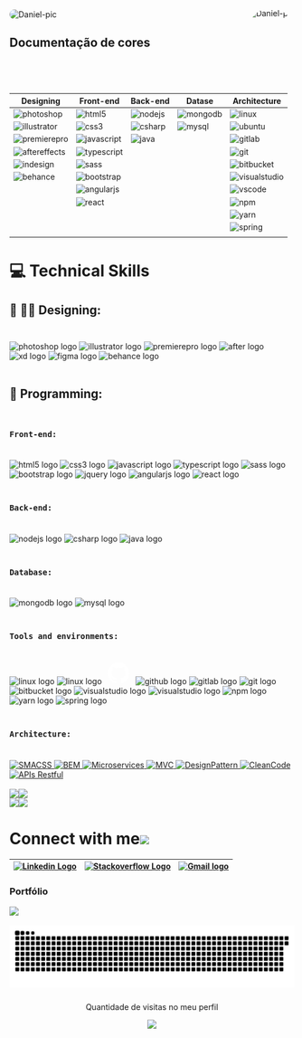<img align="center" alt="Daniel-pic" height="80" style="border-radius:50px;" src="https://cdn.discordapp.com/attachments/892047192632725524/912858934480621568/ASS_-_Lobinho_..png?width=200&height=200">

<img align="right" alt="Daniel-pic" height="150" style="border-radius:50px;" src="https://octocat-generator-assets.githubusercontent.com/my-octocat-1632780907576.png">

## Documentação de cores

| Designing                                                                                                  | Front-end                                                                                            | Back-end                                                                                 | Datase                                                                                      | Architecture                                                                                            |
| ---------------------------------------------------------------------------------------------------------- | ---------------------------------------------------------------------------------------------------- | ---------------------------------------------------------------------------------------- | ------------------------------------------------------------------------------------------- | ------------------------------------------------------------------------------------------------------- |
| ![photoshop](https://cdn.jsdelivr.net/gh/devicons/devicon/icons/photoshop/photoshop-line.svg)              | ![html5](https://cdn.jsdelivr.net/gh/devicons/devicon/icons/html5/html5-original.svg)                | ![nodejs](https://cdn.jsdelivr.net/gh/devicons/devicon/icons/nodejs/nodejs-original.svg) | ![mongodb](https://cdn.jsdelivr.net/gh/devicons/devicon/icons/mongodb/mongodb-original.svg) | ![linux](https://cdn.jsdelivr.net/gh/devicons/devicon/icons/linux/linux-original.svg)                   |
| ![illustrator](https://cdn.jsdelivr.net/gh/devicons/devicon/icons/illustrator/illustrator-line.svg)        | ![css3](https://cdn.jsdelivr.net/gh/devicons/devicon/icons/css3/css3-original.svg)                   | ![csharp](https://cdn.jsdelivr.net/gh/devicons/devicon/icons/csharp/csharp-original.svg) | ![mysql](https://cdn.jsdelivr.net/gh/devicons/devicon/icons/mysql/mysql-original.svg)       | ![ubuntu](https://cdn.jsdelivr.net/gh/devicons/devicon/icons/ubuntu/ubuntu-plain.svg)                   |
| ![premierepro](https://cdn.jsdelivr.net/gh/devicons/devicon/icons/premierepro/premierepro-original.svg)    | ![javascript](https://cdn.jsdelivr.net/gh/devicons/devicon/icons/javascript/javascript-original.svg) | ![java](https://cdn.jsdelivr.net/gh/devicons/devicon/icons/java/java-original.svg)       |                                                                                             | ![gitlab](https://cdn.jsdelivr.net/gh/devicons/devicon/icons/gitlab/gitlab-original.svg)                |
| ![aftereffects](https://cdn.jsdelivr.net/gh/devicons/devicon/icons/aftereffects/aftereffects-original.svg) | ![typescript](https://cdn.jsdelivr.net/gh/devicons/devicon/icons/typescript/typescript-original.svg) |                                                                                          |                                                                                             | ![git](https://cdn.jsdelivr.net/gh/devicons/devicon/icons/git/git-original.svg)                         |
| ![indesign](https://cdn.jsdelivr.net/gh/devicons/devicon/icons/figma/figma-original.svg)                   | ![sass](https://cdn.jsdelivr.net/gh/devicons/devicon/icons/sass/sass-original.svg)                   |                                                                                          |                                                                                             | ![bitbucket](https://cdn.jsdelivr.net/gh/devicons/devicon/icons/bitbucket/bitbucket-original.svg)       |
| ![behance](https://cdn.jsdelivr.net/gh/devicons/devicon/icons/behance/behance-original.svg)                | ![bootstrap](https://cdn.jsdelivr.net/gh/devicons/devicon/icons/bootstrap/bootstrap-original.svg)    |                                                                                          |                                                                                             | ![visualstudio](https://cdn.jsdelivr.net/gh/devicons/devicon/icons/visualstudio/visualstudio-plain.svg) |
|                                                                                                            | ![angularjs](https://cdn.jsdelivr.net/gh/devicons/devicon/icons/angularjs/angularjs-original.svg)    |                                                                                          |                                                                                             | ![vscode](https://cdn.jsdelivr.net/gh/devicons/devicon/icons/vscode/vscode-original.svg)                |
|                                                                                                            | ![react](https://cdn.jsdelivr.net/gh/devicons/devicon/icons/react/react-original.svg)                |                                                                                          |                                                                                             | ![npm](https://cdn.jsdelivr.net/gh/devicons/devicon/icons/npm/npm-original-wordmark.svg)                |
|                                                                                                            |                                                                                                      |                                                                                          |                                                                                             | ![yarn](https://cdn.jsdelivr.net/gh/devicons/devicon/icons/yarn/yarn-original.svg)                      |
|                                                                                                            |                                                                                                      |                                                                                          |                                                                                             | ![spring](https://cdn.jsdelivr.net/gh/devicons/devicon/icons/spring/spring-original.svg)                |
|                                                                                                            |                                                                                                      |                                                                                          |                                                                                             |                                                                                                         |

# 💻 Technical Skills

## 🎨 ✍🏼 Designing: <br/></br>

<div align="left"> 
  <img src="https://cdn.jsdelivr.net/gh/devicons/devicon/icons/photoshop/photoshop-line.svg" height="40" width="52" alt="photoshop logo" />
  <img src="https://cdn.jsdelivr.net/gh/devicons/devicon/icons/illustrator/illustrator-line.svg" height="40" width="52" alt="illustrator logo"/>
  <img src="https://cdn.jsdelivr.net/gh/devicons/devicon/icons/premierepro/premierepro-original.svg" height="40" width="52" alt="premierepro logo" />
  <img src="https://cdn.jsdelivr.net/gh/devicons/devicon/icons/aftereffects/aftereffects-original.svg" height="40" width="52" alt="after logo" />                             
  <img src="https://cdn.jsdelivr.net/gh/devicons/devicon/icons/xd/xd-line.svg" height="40" width="52" alt="xd logo"/>
  <img src="https://cdn.jsdelivr.net/gh/devicons/devicon/icons/figma/figma-original.svg" height="40" width="52" alt="figma logo"/>
  <img src="https://cdn.jsdelivr.net/gh/devicons/devicon/icons/behance/behance-original.svg" height="40" width="52" alt="behance logo"  />
</div>

<br/>

## 💬 Programming: <br/></br>

### `Front-end:` </br></br>

<div align="left">
  <img src="https://cdn.jsdelivr.net/gh/devicons/devicon/icons/html5/html5-original.svg" height="40" width="52" alt="html5 logo"  />
  <img src="https://cdn.jsdelivr.net/gh/devicons/devicon/icons/css3/css3-original.svg" height="40" width="52" alt="css3 logo"  />
  <img src="https://cdn.jsdelivr.net/gh/devicons/devicon/icons/javascript/javascript-original.svg" height="40" width="52" alt="javascript logo"  />
  <img src="https://cdn.jsdelivr.net/gh/devicons/devicon/icons/typescript/typescript-original.svg" height="40" width="52" alt="typescript logo"  />
  <img src="https://cdn.jsdelivr.net/gh/devicons/devicon/icons/sass/sass-original.svg" height="40" width="52" alt="sass logo"  />
  <img src="https://cdn.jsdelivr.net/gh/devicons/devicon/icons/bootstrap/bootstrap-original.svg" height="40" width="52" alt="bootstrap logo"  />
  <img src="https://cdn.jsdelivr.net/gh/devicons/devicon/icons/jquery/jquery-original.svg" height="40" width="52" alt="jquery logo"  />
  <img src="https://cdn.jsdelivr.net/gh/devicons/devicon/icons/angularjs/angularjs-original.svg"  height="40" width="52" alt="angularjs logo" />
  <img src="https://cdn.jsdelivr.net/gh/devicons/devicon/icons/react/react-original.svg" height="40" width="52" alt="react logo"  />
</div>

</br>

### `Back-end:` <br/><br/>

<div align="left">
  <img src="https://cdn.jsdelivr.net/gh/devicons/devicon/icons/nodejs/nodejs-original.svg" height="40" width="52" alt="nodejs logo"  />
 <img src="https://cdn.jsdelivr.net/gh/devicons/devicon/icons/csharp/csharp-original.svg" height="40" width="52" alt="csharp logo"/>
 <img src="https://cdn.jsdelivr.net/gh/devicons/devicon/icons/java/java-original.svg" height="40" width="52" alt="java logo"/>
</div>

</br>

### `Database:` <br/><br/>

<div align="left">
   <img src="https://cdn.jsdelivr.net/gh/devicons/devicon/icons/mongodb/mongodb-original.svg" height="40" width="52" alt="mongodb logo"  />
  <img src="https://cdn.jsdelivr.net/gh/devicons/devicon/icons/mysql/mysql-original-wordmark.svg" height="40" width="52" alt="mysql logo" />
</div>

</br>

### `Tools and environments:` <br/><br/>

<div align="left">
    <img src="https://cdn.jsdelivr.net/gh/devicons/devicon/icons/linux/linux-original.svg" height="40" width="52" alt="linux logo" />
    <img src="https://cdn.jsdelivr.net/gh/devicons/devicon/icons/ubuntu/ubuntu-plain.svg" height="40" width="52" alt="linux logo" />
<svg viewBox="0 0 128 128" height="40" width="52">
<g fill="#fff"><path fill-rule="evenodd" clip-rule="evenodd" d="M64 5.103c-33.347 0-60.388 27.035-60.388 60.388 0 26.682 17.303 49.317 41.297 57.303 3.017.56 4.125-1.31 4.125-2.905 0-1.44-.056-6.197-.082-11.243-16.8 3.653-20.345-7.125-20.345-7.125-2.747-6.98-6.705-8.836-6.705-8.836-5.48-3.748.413-3.67.413-3.67 6.063.425 9.257 6.223 9.257 6.223 5.386 9.23 14.127 6.562 17.573 5.02.542-3.903 2.107-6.568 3.834-8.076-13.413-1.525-27.514-6.704-27.514-29.843 0-6.593 2.36-11.98 6.223-16.21-.628-1.52-2.695-7.662.584-15.98 0 0 5.07-1.623 16.61 6.19C53.7 35 58.867 34.327 64 34.304c5.13.023 10.3.694 15.127 2.033 11.526-7.813 16.59-6.19 16.59-6.19 3.287 8.317 1.22 14.46.593 15.98 3.872 4.23 6.215 9.617 6.215 16.21 0 23.194-14.127 28.3-27.574 29.796 2.167 1.874 4.097 5.55 4.097 11.183 0 8.08-.07 14.583-.07 16.572 0 1.607 1.088 3.49 4.148 2.897 23.98-7.994 41.263-30.622 41.263-57.294C124.388 32.14 97.35 5.104 64 5.104z"></path><path d="M26.484 91.806c-.133.3-.605.39-1.035.185-.44-.196-.685-.605-.543-.906.13-.31.603-.395 1.04-.188.44.197.69.61.537.91zm2.446 2.729c-.287.267-.85.143-1.232-.28-.396-.42-.47-.983-.177-1.254.298-.266.844-.14 1.24.28.394.426.472.984.17 1.255zM31.312 98.012c-.37.258-.976.017-1.35-.52-.37-.538-.37-1.183.01-1.44.373-.258.97-.025 1.35.507.368.545.368 1.19-.01 1.452zm3.261 3.361c-.33.365-1.036.267-1.552-.23-.527-.487-.674-1.18-.343-1.544.336-.366 1.045-.264 1.564.23.527.486.686 1.18.333 1.543zm4.5 1.951c-.147.473-.825.688-1.51.486-.683-.207-1.13-.76-.99-1.238.14-.477.823-.7 1.512-.485.683.206 1.13.756.988 1.237zm4.943.361c.017.498-.563.91-1.28.92-.723.017-1.308-.387-1.315-.877 0-.503.568-.91 1.29-.924.717-.013 1.306.387 1.306.88zm4.598-.782c.086.485-.413.984-1.126 1.117-.7.13-1.35-.172-1.44-.653-.086-.498.422-.997 1.122-1.126.714-.123 1.354.17 1.444.663zm0 0"></path></g>
</svg>
      <img src="https://cdn.jsdelivr.net/gh/devicons/devicon/icons/github/github-original.svg" height="40" width="52" alt="github logo"  />
      <img src="https://cdn.jsdelivr.net/gh/devicons/devicon/icons/gitlab/gitlab-original.svg" height="40" width="52" alt="gitlab logo"  />
      <img src="https://cdn.jsdelivr.net/gh/devicons/devicon/icons/git/git-original.svg" height="40" width="52" alt="git logo"  />
      <img src="https://cdn.jsdelivr.net/gh/devicons/devicon/icons/bitbucket/bitbucket-original.svg" height="40" width="52" alt="bitbucket logo"  />
      <img src="https://cdn.jsdelivr.net/gh/devicons/devicon/icons/visualstudio/visualstudio-plain.svg" height="40" width="52" alt="visualstudio logo"  />
      <img src="https://cdn.jsdelivr.net/gh/devicons/devicon/icons/vscode/vscode-original.svg" height="40" width="52" alt="visualstudio logo"/>
      <img src="https://cdn.jsdelivr.net/gh/devicons/devicon/icons/npm/npm-original-wordmark.svg" height="40" width="52" alt="npm logo" />
      <img src="https://cdn.jsdelivr.net/gh/devicons/devicon/icons/yarn/yarn-original.svg" height="40" width="52" alt="yarn logo" />
      <img src="https://cdn.jsdelivr.net/gh/devicons/devicon/icons/spring/spring-original.svg" height="40" width="52" alt="spring logo"/>
</div>

</br>

### `Architecture:` <br/><br/>

<div align="left">
<a href="#">
      <img alt="SMACSS" src="https://img.shields.io/badge/SMACSS-gray.svg?style=for-the-badge" />
</a>
	<a href="#">
      <img alt="BEM" src="https://img.shields.io/badge/BEM-gray.svg?style=for-the-badge" />
</a>
<a href="#">
      <img alt="Microservices" src="https://img.shields.io/badge/Microservices-gray.svg?style=for-the-badge" />
</a>
<a href="#">
      <img alt="MVC" src="https://img.shields.io/badge/MVC-gray.svg?style=for-the-badge" />
</a>
<a href="#">
      <img alt="DesignPattern" src="https://img.shields.io/badge/DesignPattern-gray.svg?style=for-the-badge" />
</a>
<a href="#">
      <img alt="CleanCode" src="https://img.shields.io/badge/CleanCode-gray.svg?style=for-the-badge" />
</a>
<a href="#">
      <img alt="APIs Restful" src="https://img.shields.io/badge/APIs%20Restful-gray.svg?style=for-the-badge" />
</a>
</div>
<br/>

<!-- <div align="center" >
	<a href="https://github.com/lobinhodev"></a>
</div> -->

<div style="display:flex" align="left">
    <img src="https://github-readme-stats.vercel.app/api?username=lobinhodev&show_icons=true&theme=midnight-purple&include_all_commits=true"/>
	<!--&include_all_commits=true&count_private=true-->
    <img src="https://github-readme-streak-stats.herokuapp.com/?user=lobinhodev&theme=midnight-purple"/>
<!--<img height="100em" src="https://github-readme-stats.vercel.app/api/top-langs/?username=lobinhodev&theme=midnight-purple"/> -->
</div>

<div style="display:flex" align="left">
     <img src="https://github-readme-stats.vercel.app/api/top-langs/?username=lobinhodev&layout=compact&langs_count=7&theme=midnight-purple"/>
     <img src="https://activity-graph.herokuapp.com/graph?username=lobinhodev&theme=midnight-purple"/>
</div>

# Connect with me<img src="https://github.com/TheDudeThatCode/TheDudeThatCode/blob/master/Assets/Handshake.gif" height="32px">

| [<img src="https://github.com/TheDudeThatCode/TheDudeThatCode/blob/master/Assets/Linkedin.svg" alt="Linkedin Logo" width="32">](https://www.linkedin.com/in/lobinhodev/) | [<img src="https://cdn.svgporn.com/logos/stackoverflow-icon.svg" alt="Stackoverflow Logo" width="28">](https://stackoverflow.com/users/17020212/lobinhodev) | [<img src="https://github.com/TheDudeThatCode/TheDudeThatCode/blob/master/Assets/Gmail.svg" alt="Gmail logo" height="32">](mailto:contatolobinhodev@gmail.com) |
| :----------------------------------------------------------------------------------------------------------------------------------------------------------------------: | :---------------------------------------------------------------------------------------------------------------------------------------------------------: | :------------------------------------------------------------------------------------------------------------------------------------------------------------: |

<!--[<img src="https://github.com/TheDudeThatCode/TheDudeThatCode/blob/master/Assets/Instagram.svg" alt="instagram logo" width="32">](https://www.instagram.com/robotdeveloper/) |-->

### Portfólio

<div>
	<a href="https://lobinhodev.github.io/Portfolio-lobinhodev/" >
		<img width="500px" src="https://img.shields.io/badge/website-000000?style=for-the-badge&logo=About.me&logoColor=white">
	</a>
</div>

![Snake animation](https://github.com/lobinhodev/lobinhodev/blob/output/github-contribution-grid-snake.svg)

###

<p align="center"> Quantidade  de visitas no meu perfil  </p>
<p align="center">   <img alingn="center" src="https://profile-counter.glitch.me/lobinhodev/count.svg" />

</div>
